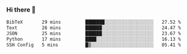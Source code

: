 ### Hi there 👋

<!--START_SECTION:waka-->

```txt
BibTeX       29 mins         ███████░░░░░░░░░░░░░░░░░░   27.52 %
Text         26 mins         ██████░░░░░░░░░░░░░░░░░░░   24.47 %
JSON         25 mins         ██████░░░░░░░░░░░░░░░░░░░   23.67 %
Python       17 mins         ████░░░░░░░░░░░░░░░░░░░░░   16.13 %
SSH Config   5 mins          █▒░░░░░░░░░░░░░░░░░░░░░░░   05.41 %
```

<!--END_SECTION:waka-->
